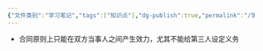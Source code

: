 ```yaml
---
{"文件类别":"学习笔记","tags":["知识点"],"dg-publish":true,"permalink":"/学习笔记studyup/知识点cheese/合同的相对性/","dgPassFrontmatter":true,"created":"2024-07-06T15:58:31.721+08:00","updated":"2024-09-11T12:07:33.664+08:00"}
---
```


- 合同原则上只能在双方当事人之间产生效力，尤其不能给第三人设定义务
